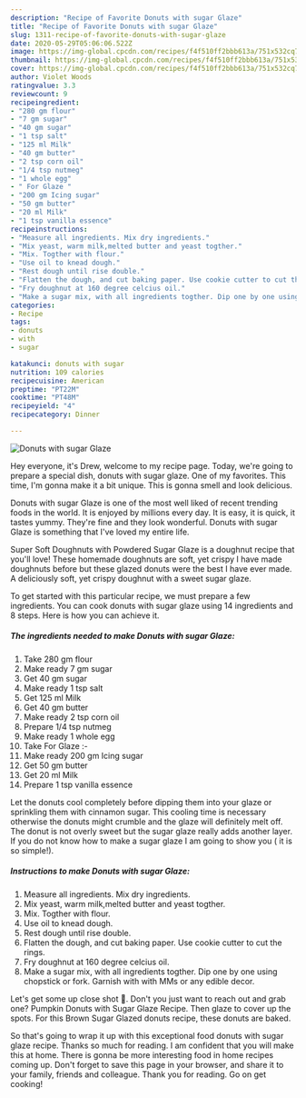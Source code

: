 ```yaml
---
description: "Recipe of Favorite Donuts with sugar Glaze"
title: "Recipe of Favorite Donuts with sugar Glaze"
slug: 1311-recipe-of-favorite-donuts-with-sugar-glaze
date: 2020-05-29T05:06:06.522Z
image: https://img-global.cpcdn.com/recipes/f4f510ff2bbb613a/751x532cq70/donuts-with-sugar-glaze-recipe-main-photo.jpg
thumbnail: https://img-global.cpcdn.com/recipes/f4f510ff2bbb613a/751x532cq70/donuts-with-sugar-glaze-recipe-main-photo.jpg
cover: https://img-global.cpcdn.com/recipes/f4f510ff2bbb613a/751x532cq70/donuts-with-sugar-glaze-recipe-main-photo.jpg
author: Violet Woods
ratingvalue: 3.3
reviewcount: 9
recipeingredient:
- "280 gm flour"
- "7 gm sugar"
- "40 gm sugar"
- "1 tsp salt"
- "125 ml Milk"
- "40 gm butter"
- "2 tsp corn oil"
- "1/4 tsp nutmeg"
- "1 whole egg"
- " For Glaze "
- "200 gm Icing sugar"
- "50 gm butter"
- "20 ml Milk"
- "1 tsp vanilla essence"
recipeinstructions:
- "Measure all ingredients. Mix dry ingredients."
- "Mix yeast, warm milk,melted butter and yeast togther."
- "Mix. Togther with flour."
- "Use oil to knead dough."
- "Rest dough until rise double."
- "Flatten the dough, and cut baking paper. Use cookie cutter to cut the rings."
- "Fry doughnut at 160 degree celcius oil."
- "Make a sugar mix, with all ingredients togther. Dip one by one using chopstick or fork. Garnish with with MMs or any edible decor."
categories:
- Recipe
tags:
- donuts
- with
- sugar

katakunci: donuts with sugar 
nutrition: 109 calories
recipecuisine: American
preptime: "PT22M"
cooktime: "PT48M"
recipeyield: "4"
recipecategory: Dinner

---
```



![Donuts with sugar Glaze](https://img-global.cpcdn.com/recipes/f4f510ff2bbb613a/751x532cq70/donuts-with-sugar-glaze-recipe-main-photo.jpg)

Hey everyone, it's Drew, welcome to my recipe page. Today, we're going to prepare a special dish, donuts with sugar glaze. One of my favorites. This time, I'm gonna make it a bit unique. This is gonna smell and look delicious.

Donuts with sugar Glaze is one of the most well liked of recent trending foods in the world. It is enjoyed by millions every day. It is easy, it is quick, it tastes yummy. They're fine and they look wonderful. Donuts with sugar Glaze is something that I've loved my entire life.

Super Soft Doughnuts with Powdered Sugar Glaze is a doughnut recipe that you&#39;ll love! These homemade doughnuts are soft, yet crispy I have made doughnuts before but these glazed donuts were the best I have ever made. A deliciously soft, yet crispy doughnut with a sweet sugar glaze.


To get started with this particular recipe, we must prepare a few ingredients. You can cook donuts with sugar glaze using 14 ingredients and 8 steps. Here is how you can achieve it.

<!--inarticleads1-->

##### The ingredients needed to make Donuts with sugar Glaze:

1. Take 280 gm flour
1. Make ready 7 gm sugar
1. Get 40 gm sugar
1. Make ready 1 tsp salt
1. Get 125 ml Milk
1. Get 40 gm butter
1. Make ready 2 tsp corn oil
1. Prepare 1/4 tsp nutmeg
1. Make ready 1 whole egg
1. Take  For Glaze :-
1. Make ready 200 gm Icing sugar
1. Get 50 gm butter
1. Get 20 ml Milk
1. Prepare 1 tsp vanilla essence


Let the donuts cool completely before dipping them into your glaze or sprinkling them with cinnamon sugar. This cooling time is necessary otherwise the donuts might crumble and the glaze will definitely melt off. The donut is not overly sweet but the sugar glaze really adds another layer. If you do not know how to make a sugar glaze I am going to show you ( it is so simple!). 

<!--inarticleads2-->

##### Instructions to make Donuts with sugar Glaze:

1. Measure all ingredients. Mix dry ingredients.
1. Mix yeast, warm milk,melted butter and yeast togther.
1. Mix. Togther with flour.
1. Use oil to knead dough.
1. Rest dough until rise double.
1. Flatten the dough, and cut baking paper. Use cookie cutter to cut the rings.
1. Fry doughnut at 160 degree celcius oil.
1. Make a sugar mix, with all ingredients togther. Dip one by one using chopstick or fork. Garnish with with MMs or any edible decor.


Let&#39;s get some up close shot 🙂. Don&#39;t you just want to reach out and grab one? Pumpkin Donuts with Sugar Glaze Recipe. Then glaze to cover up the spots. For this Brown Sugar Glazed donuts recipe, these donuts are baked. 

So that's going to wrap it up with this exceptional food donuts with sugar glaze recipe. Thanks so much for reading. I am confident that you will make this at home. There is gonna be more interesting food in home recipes coming up. Don't forget to save this page in your browser, and share it to your family, friends and colleague. Thank you for reading. Go on get cooking!
